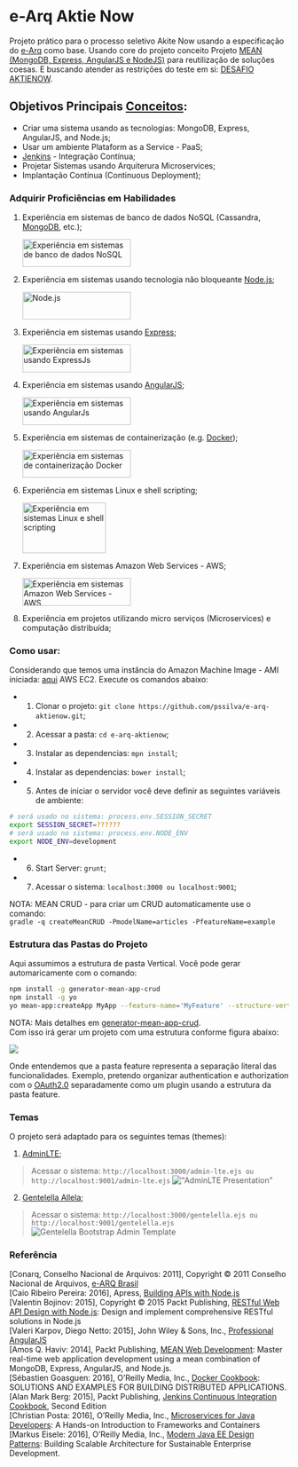 e-Arq Aktie Now 
==============================================================

Projeto prático para o processo seletivo Akite Now usando a especificação do [e-Arq](https://github.com/pssilva/e-arq-aktienow/blob/master/doc-repo/referencias/e-arq-brasil-2011-corrigido.pdf) como base. Usando core do projeto conceito Projeto [MEAN (MongoDB, Express, AngularJS e NodeJS)](https://github.com/pssilva/projeto-mean) para reutilização de soluções coesas. E buscando atender as restrições do teste em si: [DESAFIO AKTIENOW](https://github.com/pssilva/e-arq-aktienow/blob/master/doc-repo/referencias/Desafio%20Aktienow.pdf).

## Objetivos Principais [Conceitos](http://stackoverflow.com/questions/28608015/continuous-integration-vs-continuous-delivery-vs-continuous-deployment):
- Criar uma sistema usando as tecnologias: MongoDB, Express, AngularJS, and Node.js;
- Usar um ambiente Plataform as a Service - PaaS;
- [Jenkins](https://jenkins.io/) - Integração Contínua; 
- Projetar Sistemas usando Arquiterura Microservices;
- Implantação Contínua (Continuous Deployment);


### Adquirir Proficiências em Habilidades

1. Experiência em sistemas de banco de dados NoSQL (Cassandra, [MongoDB](https://www.mongodb.com/), etc.);
	<p><img src="https://github.com/pssilva/e-arq-aktienow/blob/master/doc-repo/mongoDB.png" alt="Experiência em sistemas de banco de dados NoSQL" height="50" width="195"/></p>
2. Experiência em sistemas usando tecnologia não bloqueante [Node.js](https://nodejs.org/en/);
	<p><img src="https://github.com/pssilva/e-arq-aktienow/blob/master/doc-repo/nodeJS.png" alt="Node.js" height="50" width="195"></p>
3. Experiência em sistemas usando [Express](http://expressjs.com/pt-br/);
	<p><img src="https://github.com/pssilva/e-arq-aktienow/blob/master/doc-repo/expressjs.png" alt="Experiência em sistemas usando ExpressJs" height="50" width="195"></p>
4. Experiência em sistemas usando [AngularJS](https://angularjs.org/);
	<p><img src="https://angularjs.org/img/AngularJS-large.png" alt="Experiência em sistemas usando AngularJs" height="50" width="195"></p>
5. Experiência em sistemas de containerização (e.g. [Docker](https://hub.docker.com/r/pss1suporte/paas-docker/));
	<p><img src="https://github.com/pssilva/e-arq-aktienow/blob/master/doc-repo/docker.png" alt="Experiência em sistemas de containerização Docker" height="50" width="195"></p>
6. Experiência em sistemas Linux e shell scripting;
	<p><img src="https://github.com/pssilva/e-arq-aktienow/blob/master/doc-repo/shell-linux.jpeg" alt="Experiência em sistemas Linux e shell scripting" height="91" width="150"></p>
7. Experiência em sistemas Amazon Web Services - AWS;
	<p><img src="https://github.com/pssilva/e-arq-aktienow/blob/master/doc-repo/aws.png" alt="Experiência em sistemas Amazon Web Services - AWS" height="50" width="195"></p>
8. Experiência em projetos utilizando micro serviços (Microservices) e computação distribuída;

### Como usar:
Considerando que temos uma instância do Amazon Machine Image - AMI iniciada: [aqui](https://docs.aws.amazon.com/pt_br/AWSEC2/latest/UserGuide/AccessingInstances.html) AWS EC2. Execute os comandos abaixo:

- 1. Clonar o projeto: `git clone https://github.com/pssilva/e-arq-aktienow.git`;
- 2. Acessar a pasta: `cd e-arq-aktienow`;
- 3. Instalar as dependencias: `mpn install`;
- 4. Instalar as dependencias: `bower install`;
- 5. Antes de iniciar o servidor você deve definir as seguintes variáveis de ambiente: 
```bash
# será usado no sistema: process.env.SESSION_SECRET
export SESSION_SECRET=?????? 
# será usado no sistema: process.env.NODE_ENV
export NODE_ENV=development 
```
- 6. Start Server: `grunt`;
- 7. Acessar o sistema: `localhost:3000 ou localhost:9001`;

NOTA: MEAN CRUD - para criar um CRUD automaticamente use o comando: <br />
`gradle -q createMeanCRUD -PmodelName=articles -PfeatureName=example`

### Estrutura das Pastas do Projeto
Aqui assumimos a estrutura de pasta Vertical. Você pode gerar automaricamente com o comando: <br /> 

```bash
npm install -g generator-mean-app-crud
npm install -g yo
yo mean-app:createApp MyApp --feature-name='MyFeature' --structure-vertical
```
NOTA: Mais detalhes em [generator-mean-app-crud](https://github.com/pssilva/generator-mean-app-crud).
<br /> Com isso irá gerar um projeto com uma estrutura conforme figura abaixo:

<p><img src="https://github.com/pssilva/e-arq-aktienow/blob/master/doc-repo/vertical-structure-folder.png"></p>

Onde entendemos que a pasta feature representa a separação literal das funcionalidades. Exemplo, pretendo organizar authentication e authorization com o [OAuth2.0](https://oauth.net/2/) separadamente como um plugin usando a estrutura da pasta feature. 

### Temas 
O projeto será adaptado para os seguintes temas (themes):

1. [AdminLTE](https://github.com/almasaeed2010/AdminLTE); <br />
>Acessar o sistema: `http://localhost:3000/admin-lte.ejs ou http://localhost:9001/admin-lte.ejs`
!["AdminLTE Presentation"](https://almsaeedstudio.com/AdminLTE2.png "AdminLTE Presentation")

2. [Gentelella Allela](https://github.com/puikinsh/gentelella); <br />
>Acessar o sistema: `http://localhost:3000/gentelella.ejs ou http://localhost:9001/gentelella.ejs`
![Gentelella Bootstrap Admin Template](https://cdn.colorlib.com/wp/wp-content/uploads/sites/2/gentelella-admin-template-preview.jpg "Gentelella Theme Browser Preview")

### Referência
\[Conarq, Conselho Nacional de Arquivos: 2011\], Copyright © 2011 Conselho Nacional de Arquivos, [e-ARQ Brasil](https://github.com/pssilva/e-arq-aktienow/blob/master/doc-repo/referencias/e-arq-brasil-2011-corrigido.pdf)<br />
\[Caio Ribeiro Pereira: 2016\], Apress, [Building APIs with Node.js](https://www.amazon.com/Building-APIs-Node-js-Ribeiro-Pereira/dp/1484224418)<br />
\[Valentin Bojinov: 2015\], Copyright © 2015 Packt Publishing, [RESTful Web API Design with Node.js](https://www.packtpub.com/web-development/restful-web-api-design-nodejs): Design and implement comprehensive RESTful solutions in Node.js<br />
\[Valeri Karpov, Diego Netto: 2015\], John Wiley & Sons, Inc., [Professional AngularJS](http://www.allitebooks.com/professional-angularjs/)<br />
\[Amos Q. Haviv: 2014\], Packt Publishing, [MEAN Web Development](http://it-ebooks.info/book/4849/): Master real-time web application development using a mean combination of MongoDB, Express, AngularJS, and Node.js. <br />
\[Sébastien Goasguen: 2016\], O’Reilly Media, Inc., [Docker Cookbook](http://www.allitebooks.com/docker-cookbook/): SOLUTIONS AND EXAMPLES FOR BUILDING DISTRIBUTED APPLICATIONS.<br />
\[Alan Mark Berg: 2015\],  Packt Publishing, [Jenkins Continuous Integration Cookbook](https://ebooks-it.org/1784390089-ebook.htm), Second Edition<br />
\[Christian Posta: 2016\], O’Reilly Media, Inc., [Microservices for Java Developers](https://developers.redhat.com/promotions/microservices-for-java-developers/): A Hands-on Introduction to Frameworks and Containers <br />
\[Markus Eisele: 2016\], O’Reilly Media, Inc., [Modern Java EE Design Patterns](https://developers.redhat.com/promotions/distributed-javaee-architecture/):
	Building Scalable Architecture for Sustainable Enterprise Development. <br />

